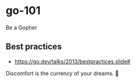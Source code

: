 # go-101

Be a Gopher

## Best practices

- https://go.dev/talks/2013/bestpractices.slide#


<!-- INSPIRATIONAL_QUOTE_START -->
Discomfort is the currency of your dreams.
🐯
<!-- INSPIRATIONAL_QUOTE_END -->
